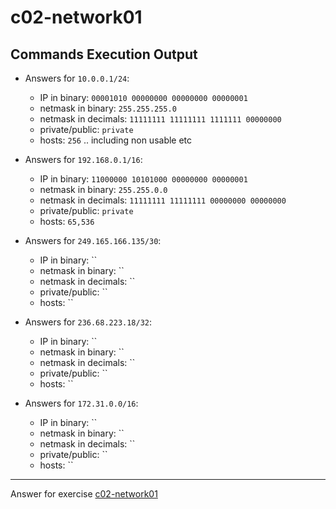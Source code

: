 # c02-network01

## Commands Execution Output

- Answers for `10.0.0.1/24`:

  - IP in binary: `00001010 00000000 00000000 00000001`
  - netmask in binary: `255.255.255.0` 
  - netmask in decimals: `11111111 11111111 1111111 00000000`
  - private/public: `private`
  - hosts: `256` .. including non usable etc

- Answers for `192.168.0.1/16`:

  - IP in binary: `11000000 10101000 00000000 00000001`
  - netmask in binary: `255.255.0.0` 
  - netmask in decimals: `11111111 11111111 00000000 00000000`
  - private/public: `private`
  - hosts: `65,536`

- Answers for `249.165.166.135/30`:

  - IP in binary: ``
  - netmask in binary: `` 
  - netmask in decimals: ``
  - private/public: ``
  - hosts: ``

- Answers for `236.68.223.18/32`:

  - IP in binary: ``
  - netmask in binary: `` 
  - netmask in decimals: ``
  - private/public: ``
  - hosts: ``

- Answers for `172.31.0.0/16`:

  - IP in binary: ``
  - netmask in binary: `` 
  - netmask in decimals: ``
  - private/public: ``
  - hosts: ``

<!-- Don't change anything below this point-->
***
Answer for exercise [c02-network01](https://github.com/devopsacademyau/academy/blob/893381c6f0b69434d9e8597d3d4b1c17f9bc1371/classes/02class/exercises/c02-network01/README.md)

